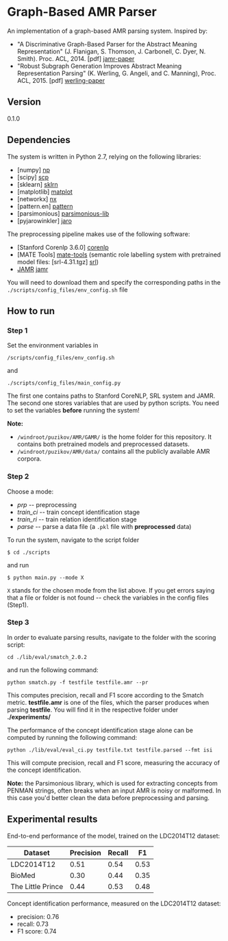 # Graph-Based AMR Parser

An implementation of a graph-based AMR parsing system. Inspired by:

   - "A Discriminative Graph-Based Parser for the Abstract Meaning Representation" (J. Flanigan, S. Thomson, J. Carbonell, C. Dyer, N. Smith). Proc. ACL, 2014. [pdf] [jamr-paper]
   - "Robust Subgraph Generation Improves Abstract Meaning Representation Parsing" (K. Werling, G. Angeli, and C. Manning), Proc. ACL, 2015. [pdf] [werling-paper]
 
## Version
0.1.0

## Dependencies
The system is written in Python 2.7, relying on the following libraries:

* [numpy] [np]
* [scipy] [scp]
* [sklearn] [sklrn]
* [matplotlib] [matplot]
* [networkx] [nx]
* [pattern.en] [pattern]
* [parsimonious] [parsimonious-lib]
* [pyjarowinkler] [jaro]

The preprocessing pipeline makes use of the following software:

* [Stanford Corenlp 3.6.0] [corenlp]
* [MATE Tools] [mate-tools] (semantic role labelling system with pretrained model files: [srl-4.31.tgz] [srl])
* [JAMR] [jamr]

You will need to download them and specify the corresponding paths in the ```./scripts/config_files/env_config.sh``` file

## How to run
### Step 1
Set the environment variables in

```
/scripts/config_files/env_config.sh
```

and

```
./scripts/config_files/main_config.py
```

The first one contains paths to Stanford CoreNLP, SRL system and JAMR. The second one stores variables that are used by python scripts. You need to set the variables **before** running the system!

**Note:** 

   - ```/windroot/puzikov/AMR/GAMR/``` is the home folder for this repository. It contains both pretrained models and preprocessed datasets.
   - ```/windroot/puzikov/AMR/data/``` contains all the publicly available AMR corpora. 
   

### Step 2
Choose a mode: 

* *prp* -- preprocessing
* *train_ci* -- train concept identification stage
* *train_ri* -- train relation identification stage
* *parse* -- parse a data file (a `.pkl` file with **preprocessed** data)

To run the system, navigate to the script folder 
```
$ cd ./scripts
```
and run
```
$ python main.py --mode X
```
`X` stands for the chosen mode from the list above. If you get errors saying that a file or folder is not found -- check the variables in the config files (Step1).

### Step 3
In order to evaluate parsing results, navigate to the folder with the scoring script:
```
cd ./lib/eval/smatch_2.0.2
```
and run the following command:
```
python smatch.py -f testfile testfile.amr --pr
```
This computes precision, recall and F1 score according to the Smatch metric. **testfile.amr** is one of the files, which the parser produces when parsing **testfile**. You will find it in the respective folder under **./experiments/**

The performance of the concept identification stage alone can be computed by running the following command:

```
python ./lib/eval/eval_ci.py testfile.txt testfile.parsed --fmt isi
```
This will compute precision, recall and F1 score, measuring the accuracy of the concept identification. 

**Note:** the Parsimonious library, which is used for extracting concepts from PENMAN strings, often breaks when an input AMR is noisy or malformed. In this case you'd better clean the data before preprocessing and parsing.


## Experimental results

End-to-end performance of the model, trained on the LDC2014T12 dataset:

|Dataset           |Precision|Recall|F1 | 
| --- | --- | --- | --- |
|LDC2014T12        | 0.51 | 0.54 | 0.53 |
|BioMed            | 0.30 | 0.44 | 0.35 |
|The Little Prince | 0.44 | 0.53 | 0.48 |

Concept identification performance, measured on the LDC2014T12 dataset: 

   - precision: 0.76
   - recall: 0.73
   - F1 score: 0.74 

[//]: # (These are reference links used in the body of this note and get stripped out when the markdown processor does its job. There is no need to format nicely because it shouldn't be seen. Thanks SO - http://stackoverflow.com/questions/4823468/store-comments-in-markdown-syntax)

   [jamr-paper]: <http://www.cs.cmu.edu/~jmflanig/flanigan+etal.acl2014.pdf>
   [werling-paper]: <http://nlp.stanford.edu/pubs/2015werling-amr.pdf>
   [np]: <https://github.com/numpy/numpy/releases>
   [scp]: <https://github.com/scipy/scipy/releases>
   [sklrn]: <http://scikit-learn.org/stable/>
   [matplot]: <http://matplotlib.org/downloads.html>
   [nx]: <https://networkx.github.io>
   [pattern]: <http://www.clips.ua.ac.be/pages/pattern-en>
   [jaro]: <https://pypi.python.org/pypi/pyjarowinkler>
   [theano]: <http://deeplearning.net/software/theano/index.html>
   [corenlp]: <http://stanfordnlp.github.io/CoreNLP/>
   [mate-tools]: <https://code.google.com/archive/p/mate-tools/downloads>
   [srl]: <https://storage.googleapis.com/google-code-archive-downloads/v2/code.google.com/mate-tools/srl-4.31.tgz>
   [jamr]: <https://github.com/jflanigan/jamr>
   [parsimonious-lib]: <https://pypi.python.org/pypi/parsimonious/>